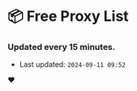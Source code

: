 # :package: Free Proxy List
### Updated every 15 minutes.

- Last updated: `2024-09-11 09:52`

:heart:
